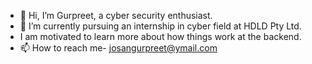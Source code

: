 - 👋 Hi, I’m Gurpreet, a cyber security enthusiast.
- 🌱 I’m currently pursuing an internship in cyber field at HDLD Pty Ltd.
-   I am motivated to learn more about how things work at the backend.
- 📫 How to reach me- josangurpreet@ymail.com

<!---
GurpreetSingh1234/GurpreetSingh1234 is a ✨ special ✨ repository because its `README.md` (this file) appears on your GitHub profile.
You can click the Preview link to take a look at your changes.
--->
